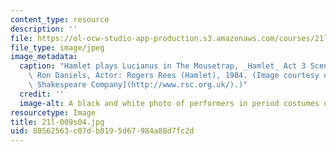 ```yaml
---
content_type: resource
description: ''
file: https://ol-ocw-studio-app-production.s3.amazonaws.com/courses/21l-009-shakespeare-spring-2004/80562563c07db0195d67984a88d7fc2d_21l-009s04.jpg
file_type: image/jpeg
image_metadata:
  caption: "Hamlet plays Lucianus in The Mousetrap, _Hamlet_ Act 3 Scene 2. Director:\
    \ Ron Daniels, Actor: Rogers Rees (Hamlet), 1984. (Image courtesy of the\_[Royal\
    \ Shakespeare Company](http://www.rsc.org.uk/).)"
  credit: ''
  image-alt: A black and white photo of performers in period costumes on a stage.
resourcetype: Image
title: 21l-009s04.jpg
uid: 80562563-c07d-b019-5d67-984a88d7fc2d
---
```

